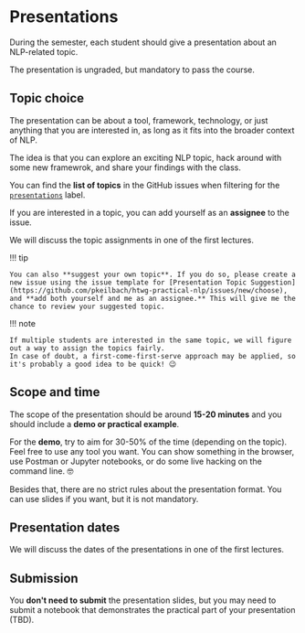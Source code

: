 # Presentations

During the semester, each student should give a presentation about an NLP-related topic.

The presentation is ungraded, but mandatory to pass the course.

## Topic choice

The presentation can be about a tool, framework, technology, or just anything that you are interested in, as long as it fits into the broader context of NLP.

The idea is that you can explore an exciting NLP topic, hack around with some new framewrok, and share your findings with the class.

You can find the **list of topics** in the GitHub issues when filtering for the [`presentations`](https://github.com/pkeilbach/htwg-practical-nlp/labels/presentations) label.

If you are interested in a topic, you can add yourself as an **assignee** to the issue.

We will discuss the topic assignments in one of the first lectures.

!!! tip

    You can also **suggest your own topic**. If you do so, please create a new issue using the issue template for [Presentation Topic Suggestion](https://github.com/pkeilbach/htwg-practical-nlp/issues/new/choose), and **add both yourself and me as an assignee.** This will give me the chance to review your suggested topic.

!!! note

    If multiple students are interested in the same topic, we will figure out a way to assign the topics fairly.
    In case of doubt, a first-come-first-serve approach may be applied, so it's probably a good idea to be quick! 😉

## Scope and time

The scope of the presentation should be around **15-20 minutes** and you should include a **demo or practical example**.

For the **demo**, try to aim for 30-50% of the time (depending on the topic). Feel free to use any tool you want. You can show something in the browser, use Postman or Jupyter notebooks, or do some live hacking on the command line. 🤓

Besides that, there are no strict rules about the presentation format. You can use slides if you want, but it is not mandatory.

## Presentation dates

We will discuss the dates of the presentations in one of the first lectures.

## Submission

You **don't need to submit** the presentation slides, but you may need to submit a notebook that demonstrates the practical part of your presentation (TBD).

